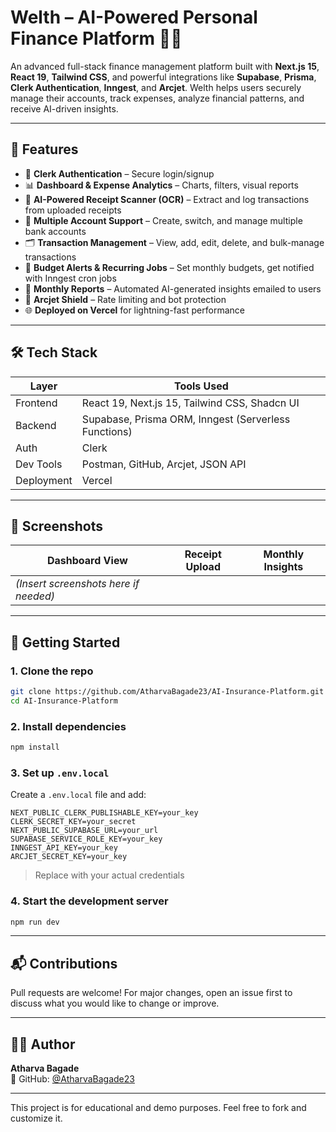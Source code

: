 
# Welth – AI-Powered Personal Finance Platform 💸🤖

An advanced full-stack finance management platform built with **Next.js 15**, **React 19**, **Tailwind CSS**, and powerful integrations like **Supabase**, **Prisma**, **Clerk Authentication**, **Inngest**, and **Arcjet**. Welth helps users securely manage their accounts, track expenses, analyze financial patterns, and receive AI-driven insights.

---

## 🔑 Features

- 🔐 **Clerk Authentication** – Secure login/signup
- 📊 **Dashboard & Expense Analytics** – Charts, filters, visual reports
- 🧾 **AI-Powered Receipt Scanner (OCR)** – Extract and log transactions from uploaded receipts
- 💼 **Multiple Account Support** – Create, switch, and manage multiple bank accounts
- 🗂 **Transaction Management** – View, add, edit, delete, and bulk-manage transactions
- 📅 **Budget Alerts & Recurring Jobs** – Set monthly budgets, get notified with Inngest cron jobs
- 📧 **Monthly Reports** – Automated AI-generated insights emailed to users
- 🔐 **Arcjet Shield** – Rate limiting and bot protection
- 🌐 **Deployed on Vercel** for lightning-fast performance

---

## 🛠 Tech Stack

| Layer       | Tools Used                                           |
|------------|------------------------------------------------------|
| Frontend   | React 19, Next.js 15, Tailwind CSS, Shadcn UI        |
| Backend    | Supabase, Prisma ORM, Inngest (Serverless Functions) |
| Auth       | Clerk                                                |
| Dev Tools  | Postman, GitHub, Arcjet, JSON API                    |
| Deployment | Vercel                                               |

---

## 📸 Screenshots

| Dashboard View | Receipt Upload | Monthly Insights |
|----------------|----------------|------------------|
| *(Insert screenshots here if needed)* |

---

## 🚀 Getting Started

### 1. Clone the repo

```bash
git clone https://github.com/AtharvaBagade23/AI-Insurance-Platform.git
cd AI-Insurance-Platform
```

### 2. Install dependencies

```bash
npm install
```

### 3. Set up `.env.local`

Create a `.env.local` file and add:

```env
NEXT_PUBLIC_CLERK_PUBLISHABLE_KEY=your_key
CLERK_SECRET_KEY=your_secret
NEXT_PUBLIC_SUPABASE_URL=your_url
SUPABASE_SERVICE_ROLE_KEY=your_key
INNGEST_API_KEY=your_key
ARCJET_SECRET_KEY=your_key
```

> Replace with your actual credentials

### 4. Start the development server

```bash
npm run dev
```

---

## 📬 Contributions

Pull requests are welcome! For major changes, open an issue first to discuss what you would like to change or improve.

---

## 🧑‍💻 Author

**Atharva Bagade**  
🔗 GitHub: [@AtharvaBagade23](https://github.com/AtharvaBagade23)

---

This project is for educational and demo purposes. Feel free to fork and customize it.
